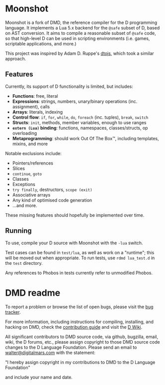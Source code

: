 # Moonshot

Moonshot is a fork of DMD, the reference compiler for the D programming language.
It implements a Lua 5.x backend for the `@safe` subset of D, based on AST conversion.
It aims to compile a reasonable subset of `@safe` code, so that high-level D can be used
in scripting environments (i.e. games, scriptable applications, and more.)

This project was inspired by Adam D. Ruppe's [dtojs](https://github.com/adamdruppe/dtojs),
which took a similar approach.

## Features
Currently, its support of D functionality is limited, but includes:
* **Functions**: free, literal
* **Expressions**: strings, numbers, unary/binary operations (inc. assignment), calls
* **Arrays**: literals, indexing
* **Control flow**: `if`, `for`, `while`, `do`, `foreach` (inc. tuples), `break`, `switch`
* **Structs**: `init`, methods, member variables, enough to use ranges 
* **`extern (Lua)` binding**: functions, namespaces, classes/structs, op overloading
* **Metaprogramming**: should work Out Of The Box™, including templates, mixins, and more

Notable exclusions include:
* Pointers/references
* Slices
* `continue`, `goto`
* Classes
* Exceptions
* `try finally`, destructors, `scope (exit)`
* Associative arrays
* Any kind of optimised code generation
* ...and more.

These missing features should hopefully be implemented over time.

## Running
To use, compile your D source with Moonshot with the `-lua` switch.

Test cases can be found in `test/lua`, as well as work on a "runtime"; this
will be moved out when appropriate. To run tests, use `rdmd lua_test.d` in
the `test` directory.

Any references to Phobos in tests currently refer to unmodified Phobos.

# DMD readme

To report a problem or browse the list of open bugs, please visit the
[bug tracker](http://issues.dlang.org/).

For more information, including instructions for compiling, installing, and
hacking on DMD, check the [contribution guide](CONTRIBUTING.md) and
visit the [D Wiki](http://wiki.dlang.org/DMD).

All significant contributors to DMD source code, via github, bugzilla, email,
wiki, the D forums, etc., please assign copyright to those
DMD source code changes to the D Language Foundation. Please send
an email to walter@digitalmars.com with the statement:

"I hereby assign copyright in my contributions to DMD to the D Language Foundation"

and include your name and date.
